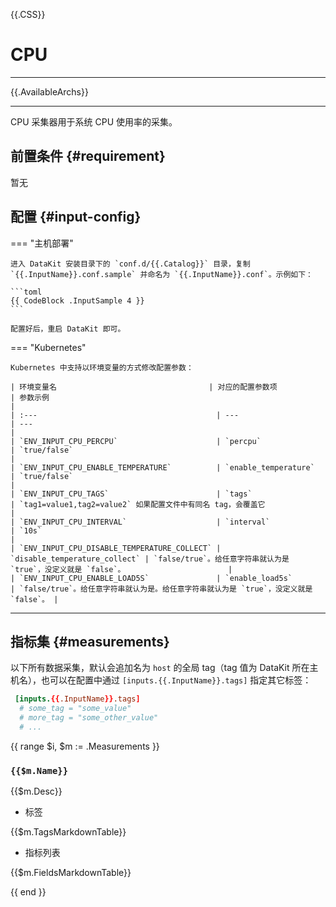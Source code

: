 {{.CSS}}
# CPU
---

{{.AvailableArchs}}

---

CPU 采集器用于系统 CPU 使用率的采集。

## 前置条件 {#requirement}

暂无

## 配置  {#input-config}

=== "主机部署"

    进入 DataKit 安装目录下的 `conf.d/{{.Catalog}}` 目录，复制 `{{.InputName}}.conf.sample` 并命名为 `{{.InputName}}.conf`。示例如下：

    ```toml
    {{ CodeBlock .InputSample 4 }}
    ```

    配置好后，重启 DataKit 即可。

=== "Kubernetes"

    Kubernetes 中支持以环境变量的方式修改配置参数：

    | 环境变量名                                  | 对应的配置参数项              | 参数示例                                                                              |
    | :---                                        | ---                           | ---                                                                                   |
    | `ENV_INPUT_CPU_PERCPU`                      | `percpu`                      | `true/false`                                                                          |
    | `ENV_INPUT_CPU_ENABLE_TEMPERATURE`          | `enable_temperature`          | `true/false`                                                                          |
    | `ENV_INPUT_CPU_TAGS`                        | `tags`                        | `tag1=value1,tag2=value2` 如果配置文件中有同名 tag，会覆盖它                          |
    | `ENV_INPUT_CPU_INTERVAL`                    | `interval`                    | `10s`                                                                                 |
    | `ENV_INPUT_CPU_DISABLE_TEMPERATURE_COLLECT` | `disable_temperature_collect` | `false/true`。给任意字符串就认为是 `true`，没定义就是 `false`。                       |
    | `ENV_INPUT_CPU_ENABLE_LOAD5S`               | `enable_load5s`               | `false/true`。给任意字符串就认为是。给任意字符串就认为是 `true`，没定义就是 `false`。 |

---

## 指标集 {#measurements}

以下所有数据采集，默认会追加名为 `host` 的全局 tag（tag 值为 DataKit 所在主机名），也可以在配置中通过 `[inputs.{{.InputName}}.tags]` 指定其它标签：

``` toml
 [inputs.{{.InputName}}.tags]
  # some_tag = "some_value"
  # more_tag = "some_other_value"
  # ...
```

{{ range $i, $m := .Measurements }}

### `{{$m.Name}}`

{{$m.Desc}}

-  标签

{{$m.TagsMarkdownTable}}

- 指标列表

{{$m.FieldsMarkdownTable}}

{{ end }}

